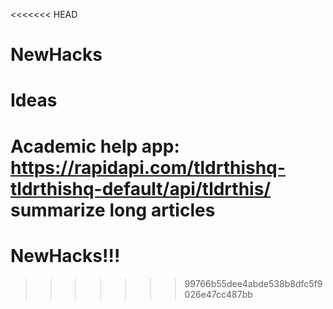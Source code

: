 <<<<<<< HEAD
# NewHacks
# Ideas
Academic help app: https://rapidapi.com/tldrthishq-tldrthishq-default/api/tldrthis/
summarize long articles
=======
# NewHacks!!!
>>>>>>> 99766b55dee4abde538b8dfc5f9026e47cc487bb
